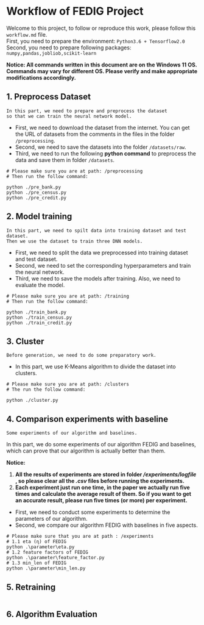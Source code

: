 # Workflow of FEDIG Project
Welcome to this project, to follow or reproduce this work, please follow this ``workflow.md`` file.  
First, you need to prepare the environment: ``Python3.6 + Tensorflow2.0``  
Second, you need to prepare following packages: ``numpy,pandas,jobliob,scikit-learn``

**Notice: All commands written in this document are on the Windows 11 OS. Commands may vary for different OS.
Please verify and make appropriate modifications accordingly.**

## 1. Preprocess Dataset
```
In this part, we need to prepare and preprocess the dataset 
so that we can train the neural network model.
``` 

- First, we need to download the dataset from the internet. You can get the URL of datasets from the comments in the files in the folder ``/preprocessing``.
- Second, we need to save the datasets into the folder ``/datasets/raw``.
- Third, we need to run the following **python command** to preprocess the data and save them in folder ``/datasets``.

```shell
# Please make sure you are at path: /preprocessing 
# Then run the follow command:

python ./pre_bank.py
python ./pre_census.py
python ./pre_credit.py
```

## 2. Model training
```
In this part, we need to spilt data into training dataset and test dataset.
Then we use the dataset to train three DNN models.
```
- First, we need to split the data we preprocessed into training dataset and test dataset.
- Second, we need to set the corresponding hyperparameters and train the neural network.
- Third, we need to save the models after training. Also, we need to evaluate the model.

```shell
# Please make sure you are at path: /training
# Then run the follow command:

python ./train_bank.py
python ./train_census.py
python ./train_credit.py
```

## 3. Cluster
```
Before generation, we need to do some preparatory work.
```
- In this part, we use K-Means algorithm to divide the dataset into clusters.

```shell
# Please make sure you are at path: /clusters
# The run the follow command:

python ./cluster.py
```

## 4. Comparison experiments with baseline
```
Some experiments of our algorithm and baselines.
```
In this part, we do some experiments of our algorithm FEDIG and baselines, 
which can prove that our algorithm is actually better than them.

**Notice:**  
1. **All the results of experiments are stored in folder */experiments/logfile*
 , so please clear all the *.csv* files before running the experiments.**
2. **Each experiment just run one time, in the paper we actually run five times and
calculate the average result of them. So if you want to get an accurate result, please run five times (or more) per experiment.**

-  First, we need to conduct some experiments to determine the parameters of our algorithm.
-  Second, we compare our algorithm FEDIG with baselines in five aspects.

```shell
# Please make sure that you are at path : /experiments
# 1.1 eta (η) of FEDIG
python .\parameter\eta.py
# 1.2 feature factors of FEDIG
python .\parameter\feature_factor.py
# 1.3 min_len of FEDIG
python .\parameter\min_len.py
```
## 5. Retraining
```
```

## 6. Algorithm Evaluation
```
```
